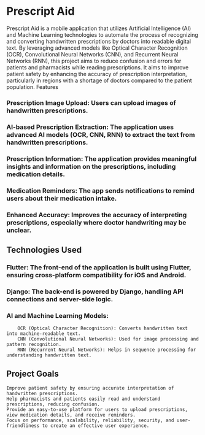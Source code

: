# Prescript Aid

Prescript Aid is a mobile application that utilizes Artificial Intelligence (AI) and Machine Learning technologies to automate the process of recognizing and converting handwritten prescriptions by doctors into readable digital text. By leveraging advanced models like Optical Character Recognition (OCR), Convolutional Neural Networks (CNN), and Recurrent Neural Networks (RNN), this project aims to reduce confusion and errors for patients and pharmacists while reading prescriptions. It aims to improve patient safety by enhancing the accuracy of prescription interpretation, particularly in regions with a shortage of doctors compared to the patient population.
Features

   ### Prescription Image Upload: Users can upload images of handwritten prescriptions.
   ### AI-based Prescription Extraction: The application uses advanced AI models (OCR, CNN, RNN) to extract the text from handwritten prescriptions.
   ### Prescription Information: The application provides meaningful insights and information on the prescriptions, including medication details.
   ### Medication Reminders: The app sends notifications to remind users about their medication intake.
   ### Enhanced Accuracy: Improves the accuracy of interpreting prescriptions, especially where doctor handwriting may be unclear.

## Technologies Used

   ### Flutter: The front-end of the application is built using Flutter, ensuring cross-platform compatibility for iOS and Android.
   ### Django: The back-end is powered by Django, handling API connections and server-side logic.
   ### AI and Machine Learning Models:
        OCR (Optical Character Recognition): Converts handwritten text into machine-readable text.
        CNN (Convolutional Neural Networks): Used for image processing and pattern recognition.
        RNN (Recurrent Neural Networks): Helps in sequence processing for understanding handwritten text.

## Project Goals

    Improve patient safety by ensuring accurate interpretation of handwritten prescriptions.
    Help pharmacists and patients easily read and understand prescriptions, reducing confusion.
    Provide an easy-to-use platform for users to upload prescriptions, view medication details, and receive reminders.
    Focus on performance, scalability, reliability, security, and user-friendliness to create an effective user experience.

